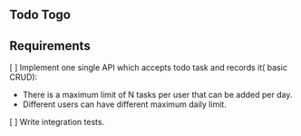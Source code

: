 ## Todo Togo
## Requirements
[ ] Implement one single API which accepts todo task and records it( basic CRUD):
- There is a maximum limit of N tasks per user that can be added per day.
- Different users can have different maximum daily limit.

[ ] Write integration tests.